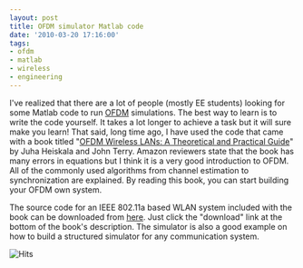 ```yaml
---
layout: post
title: OFDM simulator Matlab code
date: '2010-03-20 17:16:00'
tags:
- ofdm
- matlab
- wireless
- engineering
---
```


I've realized that there are a lot of people (mostly EE students) looking for some Matlab code to run [OFDM](https://en.wikipedia.org/wiki/Orthogonal_frequency-division_multiplexing) simulations. The best way to learn is to write the code yourself. It takes a lot longer to achieve a task but it will sure make you learn! That said, long time ago, I have used the code that came with a book titled "[OFDM Wireless LANs: A Theoretical and Practical Guide](https://www.amazon.com/OFDM-Wireless-LANs-Theoretical-Practical/dp/0672321572/ref=sr_1_1?ie=UTF8&s=books&qid=1269099109&sr=1-1)" by Juha Heiskala and John Terry. Amazon reviewers state that the book has many errors in equations but I think it is a very good introduction to OFDM. All of the commonly used algorithms from channel estimation to synchronization are explained. By reading this book, you can start building your OFDM own system.

The source code for an IEEE 802.11a based WLAN system included with the book can be downloaded from [here](http://www.informit.com/store/ofdm-wireless-lans-a-theoretical-and-practical-guide-9780672321573). Just click the "download" link at the bottom of the book's description. The simulator is also a good example on how to build a structured simulator for any communication system.

<img src="https://hitcounter.pythonanywhere.com/count/tag.svg" alt="Hits">
